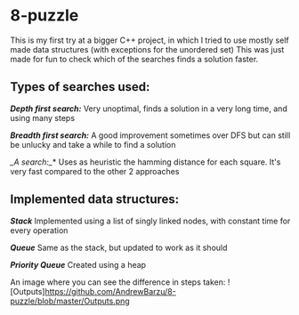 # 8-puzzle

This is my first try at a bigger C++ project, in which I tried to use mostly self made data structures (with exceptions for the
unordered set)
This was just made for fun to check which of the searches finds a solution faster.

## Types of searches used: 

**_Depth first search:_**
Very unoptimal, finds a solution in a very long time, and using many steps

**_Breadth first search:_**
A good improvement sometimes over DFS but can still be unlucky and take a while to find a solution

**_A* search:_**
Uses as heuristic the hamming distance for each square. It's very fast compared to the other 2 approaches


## Implemented data structures: 

**_Stack_**
Implemented using a list of singly linked nodes, with constant time for every operation

**_Queue_**
Same as the stack, but updated to work as it should

**_Priority Queue_**
Created using a heap

An image where you can see the difference in steps taken:
![Outputs]https://github.com/AndrewBarzu/8-puzzle/blob/master/Outputs.png
